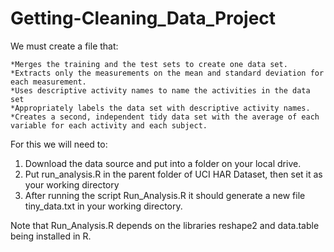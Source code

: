 # Getting-Cleaning_Data_Project

We must create a file that:
  
    *Merges the training and the test sets to create one data set.
    *Extracts only the measurements on the mean and standard deviation for each measurement.
    *Uses descriptive activity names to name the activities in the data set
    *Appropriately labels the data set with descriptive activity names.
    *Creates a second, independent tidy data set with the average of each variable for each activity and each subject.


For this we will need to:

   1. Download the data source and put into a folder on your local drive.
   2. Put run_analysis.R in the parent folder of UCI HAR Dataset, then set it as your working directory
   3. After running the script Run_Analysis.R it should generate a new file tiny_data.txt in your working directory.

Note that Run_Analysis.R depends on the libraries reshape2 and data.table being installed in R.
